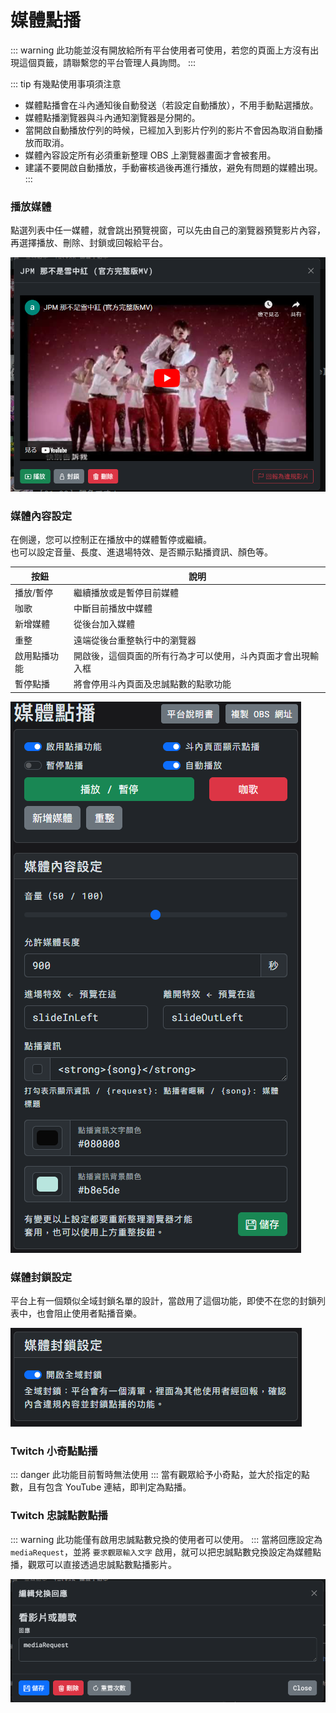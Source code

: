 # 媒體點播

::: warning
此功能並沒有開放給所有平台使用者可使用，若您的頁面上方沒有出現這個頁籤，請聯繫您的平台管理人員詢問。
:::

::: tip 有幾點使用事項須注意
- 媒體點播會在斗內通知後自動發送（若設定自動播放），不用手動點選播放。
- 媒體點播瀏覽器與斗內通知瀏覽器是分開的。
- 當開啟自動播放佇列的時候，已經加入到影片佇列的影片不會因為取消自動播放而取消。
- 媒體內容設定所有必須重新整理 OBS 上瀏覽器畫面才會被套用。
- 建議不要開啟自動播放，手動審核過後再進行播放，避免有問題的媒體出現。
:::

### 播放媒體
點選列表中任一媒體，就會跳出預覽視窗，可以先由自己的瀏覽器預覽影片內容，再選擇播放、刪除、封鎖或回報給平台。

![Image](/images/features/media-request-2.png)

### 媒體內容設定
在側邊，您可以控制正在播放中的媒體暫停或繼續。  
也可以設定音量、長度、進退場特效、是否顯示點播資訊、顏色等。  

|按鈕|說明|
|---|---|
|播放/暫停|繼續播放或是暫停目前媒體|
|咖歌|中斷目前播放中媒體|
|新增媒體|從後台加入媒體|
|重整|遠端從後台重整執行中的瀏覽器|
|啟用點播功能|開啟後，這個頁面的所有行為才可以使用，斗內頁面才會出現輸入框|
|暫停點播|將會停用斗內頁面及忠誠點數的點歌功能|

![Image](/images/features/media-request.png)

### 媒體封鎖設定
平台上有一個類似全域封鎖名單的設計，當啟用了這個功能，即使不在您的封鎖列表中，也會阻止使用者點播音樂。

![Image](/images/features/media-request-3.png)

### Twitch 小奇點點播
::: danger 此功能目前暫時無法使用
:::
當有觀眾給予小奇點，並大於指定的點數，且有包含 YouTube 連結，即判定為點播。

### Twitch 忠誠點數點播
::: warning 此功能僅有啟用忠誠點數兌換的使用者可以使用。 
:::
當將回應設定為 `mediaRequest`，並將 `要求觀眾輸入文字` 啟用，就可以把忠誠點數兌換設定為媒體點播，觀眾可以直接透過忠誠點數點播影片。

![Image](/images/features/media-request-4.png)
